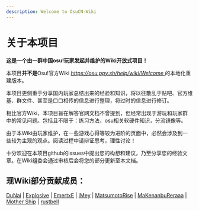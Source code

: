 ```yaml
---
description: Welcome to OsuCN-Wiki
---
```


# 关于本项目

**这是一个由一群中国osu!玩家发起并维护的Wiki开放式项目！**

本项目**并不是**Osu!官方Wiki [_https://osu.ppy.sh/help/wiki/Welcome_ ](https://osu.ppy.sh/help/wiki/Welcome) 的本地化重建版本。

本项目更侧重于分享国内玩家总结出来的经验和知识，将以往散乱于贴吧、官方维基、群文件、甚至是口口相传的信息进行整理，将过时的信息进行修订。

相比官方Wiki，本项目旨在解答官网文档不曾提到，但经常出现于游玩和玩家群中的常见问题。包括且不限于：练习方法，osu相关软硬件知识，分流镜像等。

由于本Wiki由玩家维护，在一些游戏心得等较为进阶的页面中，必然会涉及到一些较为主观的观点。阅读过程中请辩证思考，理性讨论！

十分欢迎在本项目github的issues中提出您的构想和建议，乃至分享您的经验文章。在Wiki组委会通过审核后会将您的部分更新至本文档。

## 现Wiki部分贡献成员：

[DuNai](https://osu.ppy.sh/users/2522197) \| [Explosive](https://osu.ppy.sh/users/245276) \| [EmertxE](https://osu.ppy.sh/users/954557) \| [iMey](https://osu.ppy.sh/users/1597068) \| [MatsumotoRise](https://osu.ppy.sh/users/672726) \| [MaKenanbuReraaa](https://osu.ppy.sh/users/3331264) \| [Mother Ship](https://osu.ppy.sh/users/2545898) \| [rustbell](https://osu.ppy.sh/users/227717)

